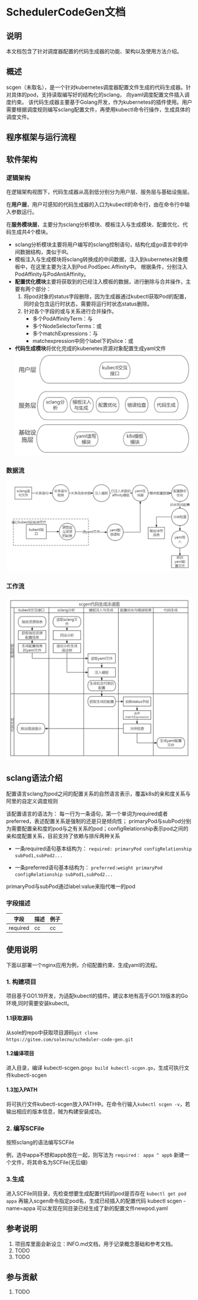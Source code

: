 # SchedulerCodeGen文档

## 说明

本文档包含了针对调度器配置的代码生成器的功能、架构以及使用方法介绍。

## 概述

scgen（未取名），是一个针对kubernetes调度器配置文件生成的代码生成器。针对具体的pod，支持读取编写好的结构化的sclang，
向yaml调度配置文件插入调度约束。
该代码生成器主要基于Golang开发，作为kubernetes的插件使用。用户需要根据调度规则编写sclang配置文件，再使用kubectl命令行操作，生成具体的调度文件。

## 程序框架与运行流程

## 软件架构

### 逻辑架构

在逻辑架构视图下，代码生成器从高到低分别分为用户层、服务层与基础设施层。

在**用户层**，用户可感知的代码生成器的入口为kubectl的命令行，由在命令行中输入参数运行。

在**服务模块层**，主要分为sclang分析模块、模板注入与生成模块、配置优化、代码生成共4个模块。

- sclang分析模块主要将用户编写的sclang控制语句，结构化成go语言中的中间数据结构，类似于IR。
- 模板注入与生成模块将sclang转换成的中间数据，注入到kubernetes对象模板中，在这里主要为注入到Pod.PodSpec.Affinity中。
  根据条件，分别注入PodAffinity与PodAntiAffinity。
- **配置优化模块**主要将获取到的已经注入模板的数据，进行删除与合并操作，主要有两个部分：
    1. 将pod对象的status字段删除，因为生成器通过kubectl获取Pod的配置，同时会包含运行时状态，需要将运行时状态status删除。
    2. 针对各个字段的或与关系进行合并操作。
        - 多个PodAffinityTerm：与
        - 多个NodeSelectorTerms：或
        - 多个matchExpressions：与
        - matchexpression中同个label下的slice：或
- **代码生成模块**将优化完成的kubenetes资源对象配置生成yaml文件
  ![](docs/pic/scgen逻辑架构.jpg)

### 数据流

![](docs/pic/scgen数据流图.jpg)

### 工作流

![](docs/pic/scgen泳道图.jpg)

## sclang语法介绍

配置语言sclang为pod之间的配置关系的自然语言表示，覆盖k8s的亲和度关系与阿里的自定义调度规则

该配置语言的语法为：
每一行为一条语句，第一个单词为required或者preferred，表述配置关系是强制的还是只是倾向性；
primaryPod与subPod分别为需要配置亲和度的pod与之有关系的pod；configRelationship表示pod之间的亲和度配置关系，目前支持了依赖与排斥两种关系

- 一条required语句基本结构为：
`required: primaryPod configRelationship subPod1,subPod2...`

- 一条preferred语句基本结构为：
`preferred:weight primaryPod configRelationship subPod1,subPod2...`

primaryPod与subPod通过label:value来指代唯一的pod

### 字段描述

| 字段 | 描述 | 例子|
|---|----|------|
| required|cc|cc|

## 使用说明

下面以部署一个nginx应用为例，介绍配置约束、生成yaml的流程。
### 1. 构建项目

项目基于GO1.19开发，为适配kubectl的插件。建议本地有高于GO1.19版本的Go环境,同时需要安装kubectl。

#### 1.1获取源码
从sole的repo中获取项目源码`git clone https://gitee.com/solecnu/scheduler-code-gen.git`
#### 1.2编译项目
进入目录，编译 kubectl-scgen.go`go build kubectl-scgen.go`，生成可执行文件kubectl-scgen
#### 1.3加入PATH
将可执行文件kubectl-scgen放入PATH中。在命令行输入`kubectl scgen -v`，若输出相应的版本信息，贼为构建安装成功。

### 2. 编写SCFile
按照sclang的语法编写SCFile

例，选中appa不想和appb放在一起，则写法为
`required： appa ^ appb`
新建一个文件，将其命名为SCFile(无后缀)
### 3.生成
进入SCFile同目录，先检查想要生成配置代码的pod是否存在
`kubectl get pod appa`
再输入scgen命令指定pod名，生成已经插入的配置代码
kubectl scgen -name=appa
可以发现在同目录已经生成了新的配置文件newpod.yaml

## 参考说明

1. 项目库里面会新设立：INFO.md文档，用于记录概念基础和参考文档。
2. TODO
3. TODO

## 参与贡献

1. TODO


